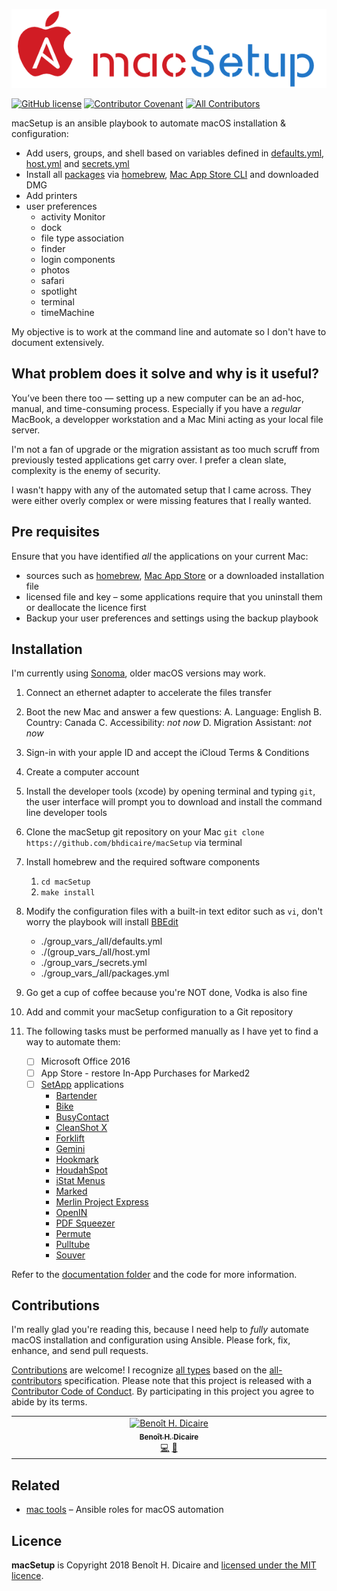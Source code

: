 ![logo](doc/logo.png)

[![GitHub license](https://img.shields.io/github/license/bhdicaire/macSetup)](https://github.com/bhdicaire/macSetup/blob/main/LICENSE) [![Contributor Covenant](https://img.shields.io/badge/Contributor%20Covenant-2.1-4baaaa.svg)](code_of_conduct.md) [![All Contributors](https://img.shields.io/badge/all_contributors-3-orange.svg?color=ee8449&style=flat-square)](#contributors)

macSetup is an ansible playbook to automate macOS installation & configuration:
  * Add users, groups, and shell based on variables defined in [defaults.yml](group_vars_/all/defaults.yml), [host.yml](group_vars_/all/host.yml) and [secrets.yml](group_vars_/secrets.yml)
   * Install all [packages](group_vars_/all/packages.yml) via [homebrew](https://brew.sh), [Mac App Store CLI](https://github.com/mas-cli/mas) and downloaded DMG
 * Add printers
 * user preferences
    * activity Monitor
    * dock
    * file type association
    * finder
    * login components
    * photos
    * safari
    * spotlight
    * terminal
    * timeMachine

My objective is to work at the command line and automate so I don't have to document extensively.

## What problem does it solve and why is it useful?

You’ve been there too — setting up a new computer can be an ad-hoc, manual, and time-consuming process. Especially if you have a *regular* MacBook, a developper workstation and a Mac Mini acting as your local file server.

I'm not a fan of upgrade or the migration assistant as too much scruff from previously tested applications get carry over. I prefer a clean slate, complexity is the enemy of security.

I wasn't happy with any of the automated setup that I came across. They were either overly complex or were missing features that I really wanted.

## Pre requisites

Ensure that you have identified _all_ the applications on your current Mac:
 * sources such as [homebrew](https://brew.sh), [Mac App Store](https://github.com/mas-cli/mas) or a downloaded installation file
 * licensed file and key – some applications require that you uninstall them or deallocate the licence first
 * Backup  your user preferences and settings using the backup playbook

## Installation

I'm currently using [Sonoma](https://www.apple.com/ca/macos/sonoma/), older macOS versions may work.

1. Connect an ethernet adapter to accelerate the files transfer
2. Boot the new Mac and answer a few questions:
    A. Language: English
    B. Country: Canada
    C. Accessibility: _not now_
    D. Migration Assistant: _not now_
3. Sign-in with your apple ID and accept the iCloud Terms & Conditions
4. Create a computer account
5. Install the developer tools (xcode) by opening terminal and typing `git`, the user interface will prompt you to download and install the command line developer tools
6. Clone the macSetup git repository on your Mac `git clone https://github.com/bhdicaire/macSetup` via terminal
7. Install homebrew and the required software components
    1. `cd macSetup`
    2. `make install`
8. Modify the configuration files with a built-in text editor such as `vi`, don't worry the playbook will install [BBEdit](https://www.barebones.com/products/bbedit/)
    * ./group_vars_/all/defaults.yml
    * ./(group_vars_/all/host.yml
    * ./group_vars_/secrets.yml
    * ./group_vars_/all/packages.yml
11. Go get a cup of coffee because you're NOT done, Vodka is also fine

12. Add and commit your macSetup configuration to a Git repository
13. The following tasks must be performed manually as I have yet to find a way to automate them:
    - [ ] Microsoft Office 2016
    - [ ] App Store - restore In-App Purchases for Marked2
    - [ ] [SetApp](https://setapp.com) applications
      * [Bartender](https://setapp.com/apps/bartender)
      * [Bike](https://setapp.com/apps/bike-outliner)
      * [BusyContact](https://setapp.com/apps/busycontacts)
      * [CleanShot X](https://setapp.com/apps/cleanshot)
      * [Forklift](https://setapp.com/apps/forklift)
      * [Gemini](https://setapp.com/apps/gemini)
      * [Hookmark](https://setapp.com/apps/hookmark)
      * [HoudahSpot](https://setapp.com/apps/houdahspot)
      * [iStat Menus](https://setapp.com/apps/istat-menus)
      * [Marked](https://setapp.com/apps/marked)
      * [Merlin Project Express](https://setapp.com/apps/merlin-project-express)
      * [OpenIN](https://setapp.com/apps/openin)
      * [PDF Squeezer](https://setapp.com/apps/pdf-squeezer)
      * [Permute](https://setapp.com/apps/permute)
      * [Pulltube](https://setapp.com/apps/pulltube)
      * [Souver](https://setapp.com/apps/soulver)


Refer to the [documentation folder](doc/how.md) and the code for more information.

## Contributions

I'm really glad you're reading this, because I need help to *fully* automate macOS installation and configuration using Ansible. Please fork, fix, enhance, and send pull requests.

[Contributions](doc/CONTRIBUTING.md) are welcome! I recognize [all types](https://allcontributors.org/docs/en/emoji-key) based on the [all-contributors](https://github.com/all-contributors/all-contributors) specification. Please note that this project is released with a [Contributor Code of Conduct](doc/CODE-OF-CONDUCT.md). By participating in this project you agree to abide by its terms.

<!-- ALL-CONTRIBUTORS-LIST:START - Do not remove or modify this section -->
<!-- prettier-ignore-start -->
<!-- markdownlint-disable -->
<table>
  <tbody>
    <tr>
      <td align="center" valign="top" width="16.66%"><a href="https://github.com/bhdicaire"><img src="https://avatars.githubusercontent.com/u/1316765?v=4?s=100" width="100px;" alt="Benoît H. Dicaire"/><br /><sub><b>Benoît H. Dicaire</b></sub></a><br /><a href="https://github.com/bhdicaire/vanityURLs/commits?author=bhdicaire" title="Code">💻</a> <a href="https://github.com/bhdicaire/vanityURLs/commits?author=bhdicaire" title="Documentation">📖</a> </td>
    </tr>
  </tbody>
</table>

<!-- markdownlint-restore -->
<!-- prettier-ignore-end -->

<!-- ALL-CONTRIBUTORS-LIST:END -->

## Related
 * [mac tools](https://github.com/bhdicaire/macTools) – Ansible roles for macOS automation

## Licence
**macSetup** is Copyright 2018 Benoît H. Dicaire and [licensed under the MIT licence](LICENCE).
